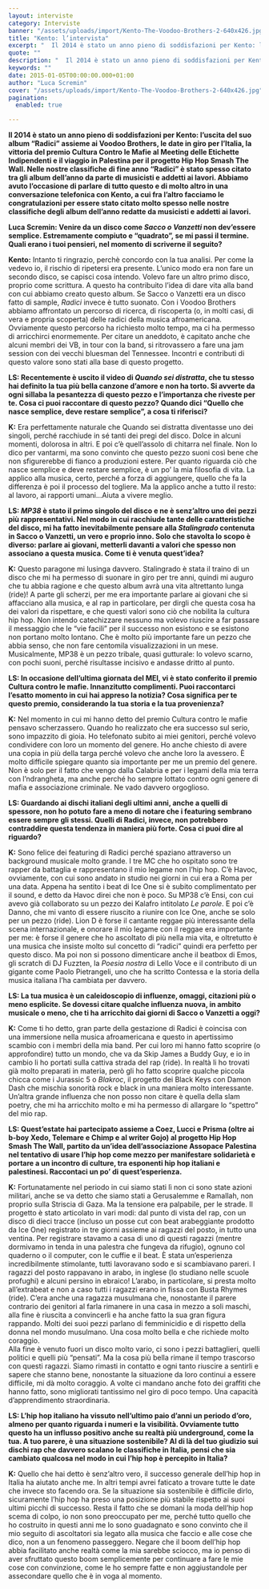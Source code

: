 ```yaml
---
layout: interviste
category: Interviste
banner: "/assets/uploads/import/Kento-The-Voodoo-Brothers-2-640x426.jpg"
title: "Kento: l’intervista"
excerpt: "  Il 2014 è stato un anno pieno di soddisfazioni per Kento: l’uscita del suo album “Radici” assieme ai Voodoo Brothers, le date in giro per l’Italia, la vittoria del premio Cultura Contro le Mafie al Meeting delle Etichette Indipendenti e il viaggio in Palestina per il progetto Hip Hop Smash The Wall. Nelle nostre…"
quote: ""
description: "  Il 2014 è stato un anno pieno di soddisfazioni per Kento: l’uscita del suo album “Radici” assieme ai Voodoo Brothers, le date in giro per l’Italia, la vittoria del premio Cultura Contro le Mafie al Meeting delle Etichette Indipendenti e il viaggio in Palestina per il progetto Hip Hop Smash The Wall. Nelle nostre…"
keywords: ""
date: 2015-01-05T00:00:00.000+01:00
author: "Luca Scremin"
cover: "/assets/uploads/import/Kento-The-Voodoo-Brothers-2-640x426.jpg"
pagination:
  enabled: true

---
```


**[](https://hotmc.com/wp-content/uploads/2015/01/Kento-The-Voodoo-Brothers-2.jpg)**  
  
**Il 2014 è stato un anno pieno di soddisfazioni per Kento: l’uscita del suo album “Radici” assieme ai Voodoo Brothers, le date in giro per l’Italia, la vittoria del premio Cultura Contro le Mafie al Meeting delle Etichette Indipendenti e il viaggio in Palestina per il progetto Hip Hop Smash The Wall. Nelle nostre classifiche di fine anno “Radici” è stato spesso citato tra gli album dell’anno da parte di musicisti e addetti ai lavori. Abbiamo avuto l’occasione di parlare di tutto questo e di molto altro in una conversazione telefonica con Kento, a cui fra l’altro facciamo le congratulazioni per essere stato citato molto spesso nelle nostre classifiche degli album dell’anno redatte da musicisti e addetti ai lavori.**

**Luca Scremin: Venire da un disco come _Sacco o Vanzetti_ non dev’essere semplice. Estremamente compiuto e “quadrato”, se mi passi il termine. Quali erano i tuoi pensieri, nel momento di scriverne il seguito?**  
  
**Kento:** Intanto ti ringrazio, perchè concordo con la tua analisi. Per come la vedevo io, il rischio di ripetersi era presente. L’unico modo era non fare un secondo disco, se capisci cosa intendo. Volevo fare un altro primo disco, proprio come scrittura. A questo ha contribuito l’idea di dare vita alla band con cui abbiamo creato questo album. Se Sacco o Vanzetti era un disco fatto di sample, _Radici_ invece è tutto suonato. Con i Voodoo Brothers abbiamo affrontato un percorso di ricerca, di riscoperta (o, in molti casi, di vera e propria scoperta) delle radici della musica afroamericana. Ovviamente questo percorso ha richiesto molto tempo, ma ci ha permesso di arricchirci enormemente. Per citare un aneddoto, è capitato anche che alcuni membri dei VB, in tour con la band, si ritrovassero a fare una jam session con dei vecchi bluesman del Tennessee. Incontri e contributi di questo valore sono stati alla base di questo progetto.

**LS: Recentemente è uscito il video di _Quando sei distratta_, che tu stesso hai definito la tua più bella canzone d’amore e non ha torto. Si avverte da ogni sillaba la pesantezza di questo pezzo e l’importanza che riveste per te. Cosa ci puoi raccontare di questo pezzo? Quando dici “Quello che nasce semplice, deve restare semplice”, a cosa ti riferisci?**

**K:** Era perfettamente naturale che Quando sei distratta diventasse uno dei singoli, perché racchiude in sé tanti dei pregi del disco. Dolce in alcuni momenti, dolorosa in altri. E poi c’è quell’assolo di chitarra nel finale. Non lo dico per vantarmi, ma sono convinto che questo pezzo suoni così bene che non sfigurerebbe di fianco a produzioni estere. Per quanto riguarda ciò che nasce semplice e deve restare semplice, è un po’ la mia filosofia di vita. La applico alla musica, certo, perché a forza di aggiungere, quello che fa la differenza è poi il processo del togliere. Ma la applico anche a tutto il resto: al lavoro, ai rapporti umani…Aiuta a vivere meglio.

**LS: _MP38_ è stato il primo singolo del disco e ne è senz’altro uno dei pezzi più rappresentativi. Nel modo in cui racchiude tante delle caratteristiche del disco, mi ha fatto inevitabilmente pensare alla _Stalingrado_ contenuta in Sacco o Vanzetti, un vero e proprio inno. Solo che stavolta lo scopo è diverso: parlare ai giovani, metterli davanti a valori che spesso non associano a questa musica. Come ti è venuta quest’idea?**

**K:** Questo paragone mi lusinga davvero. Stalingrado è stata il traino di un disco che mi ha permesso di suonare in giro per tre anni, quindi mi auguro che tu abbia ragione e che questo album avrà una vita altrettanto lunga (ride)! A parte gli scherzi, per me era importante parlare ai giovani che si affacciano alla musica, e al rap in particolare, per dirgli che questa cosa ha dei valori da rispettare, e che questi valori sono ciò che nobilita la cultura hip hop. Non intendo catechizzare nessuno ma volevo riuscire a far passare il messaggio che le “vie facili” per il successo non esistono e se esistono non portano molto lontano. Che è molto più importante fare un pezzo che abbia senso, che non fare centomila visualizzazioni in un mese.  
Musicalmente, MP38 è un pezzo tribale, quasi gutturale: lo volevo scarno, con pochi suoni, perché risultasse incisivo e andasse dritto al punto.

**LS: In occasione dell’ultima giornata del MEI, vi è stato conferito il premio Cultura contro le mafie. Innanzitutto complimenti. Puoi raccontarci l’esatto momento in cui hai appreso la notizia? Cosa significa per te questo premio, considerando la tua storia e la tua provenienza?**

**K:** Nel momento in cui mi hanno detto del premio Cultura contro le mafie pensavo scherzassero. Quando ho realizzato che era successo sul serio, sono impazzito di gioia. Ho telefonato subito ai miei genitori, perché volevo condividere con loro un momento del genere. Ho anche chiesto di avere una copia in più della targa perché volevo che anche loro la avessero. È molto difficile spiegare quanto sia importante per me un premio del genere. Non è solo per il fatto che vengo dalla Calabria e per i legami della mia terra con l’ndrangheta, ma anche perché ho sempre lottato contro ogni genere di mafia e associazione criminale. Ne vado davvero orgoglioso.

**LS: Guardando ai dischi italiani degli ultimi anni, anche a quelli di spessore, non ho potuto fare a meno di notare che i featuring sembrano essere sempre gli stessi. Quelli di Radici, invece, non potrebbero contraddire questa tendenza in maniera più forte. Cosa ci puoi dire al riguardo?**  
  
**K:** Sono felice dei featuring di Radici perché spaziano attraverso un background musicale molto grande. I tre MC che ho ospitato sono tre rapper da battaglia e rappresentano il mio legame non l’hip hop. C’è Havoc, ovviamente, con cui sono andato in studio nei giorni in cui era a Roma per una data. Appena ha sentito i beat di Ice One si è subito complimentato per il sound, e detto da Havoc direi che non è poco. Su MP38 c’è Ensi, con cui avevo già collaborato su un pezzo dei Kalafro intitolato _Le parole_. E poi c’è Danno, che mi vanto di essere riuscito a riunire con Ice One, anche se solo per un pezzo (ride). Lion D è forse il cantante reggae più interessante della scena internazionale, e onorare il mio legame con il reggae era importante per me: è forse il genere che ho ascoltato di più nella mia vita, e oltretutto è una musica che insiste molto sul concetto di “radici” quindi era perfetto per questo disco. Ma poi non si possono dimenticare anche il beatbox di Emos, gli scratch di DJ Fuzzten, la _Poesia nostra_ di Lello Voce e il contributo di un gigante come Paolo Pietrangeli, uno che ha scritto Contessa e la storia della musica italiana l’ha cambiata per davvero.

**LS: La tua musica è un caleidoscopio di influenze, omaggi, citazioni più o meno esplicite. Se dovessi citare qualche influenza nuova, in ambito musicale o meno, che ti ha arricchito dai giorni di Sacco o Vanzetti a oggi?**

**K:** Come ti ho detto, gran parte della gestazione di Radici è coincisa con una immersione nella musica afroamericana e questo in apertissimo scambio con i membri della mia band. Per cui loro mi hanno fatto scoprire (o approfondire) tutto un mondo, che va da Skip James a Buddy Guy, e io in cambio li ho portati sulla cattiva strada del rap (ride). In realtà li ho trovati già molto preparati in materia, però gli ho fatto scoprire qualche piccola chicca come i Jurassic 5 o _Blakroc_, il progetto dei Black Keys con Damon Dash che mischia sonorità rock e black in una maniera molto interessante. Un’altra grande influenza che non posso non citare è quella della slam poetry, che mi ha arricchito molto e mi ha permesso di allargare lo “spettro” del mio rap.

**LS: Quest’estate hai partecipato assieme a Coez, Lucci e Prisma (oltre ai b-boy Xedo, Telemare e Chimp e al writer Gojo) al progetto Hip Hop Smash The Wall, partito da un’idea dell’associazione Assopace Palestina nel tentativo di usare l’hip hop come mezzo per manifestare solidarietà e portare a un incontro di culture, tra esponenti hip hop italiani e palestinesi. Raccontaci un po’ di quest’esperienza.**

**K:** Fortunatamente nel periodo in cui siamo stati lì non ci sono state azioni militari, anche se va detto che siamo stati a Gerusalemme e Ramallah, non proprio sulla Striscia di Gaza. Ma la tensione era palpabile, per le strade. Il progetto è stato articolato in vari modi: dal punto di vista del rap, con un disco di dieci tracce (incluso un posse cut con beat arabeggiante prodotto da Ice One) registrato in tre giorni assieme ai ragazzi del posto, in tutto una ventina. Per registrare stavamo a casa di uno di questi ragazzi (mentre dormivamo in tenda in una palestra che fungeva da rifugio), ognuno col quaderno o il computer, con le cuffie e il beat. È stata un’esperienza incredibilmente stimolante, tutti lavoravano sodo e si scambiavano pareri. I ragazzi del posto rappavano in arabo, in inglese (lo studiano nelle scuole profughi) e alcuni persino in ebraico! L’arabo, in particolare, si presta molto all’extrabeat e non a caso tutti i ragazzi erano in fissa con Busta Rhymes (ride). C’era anche una ragazza musulmana che, nonostante il parere contrario dei genitori al farla rimanere in una casa in mezzo a soli maschi, alla fine è riuscita a convincerli e ha anche fatto la sua gran figura rappando. Molti dei suoi pezzi parlano di femminicidio e di rispetto della donna nel mondo musulmano. Una cosa molto bella e che richiede molto coraggio.  
Alla fine è venuto fuori un disco molto vario, ci sono i pezzi battaglieri, quelli politici e quelli più “pensati”. Ma la cosa più bella rimane il tempo trascorso con questi ragazzi. Siamo rimasti in contatto e ogni tanto riuscire a sentirli e sapere che stanno bene, nonostante la situazione da loro continui a essere difficile, mi dà molto coraggio. A volte ci mandano anche foto dei graffiti che hanno fatto, sono migliorati tantissimo nel giro di poco tempo. Una capacità d’apprendimento straordinaria.

**LS: L’hip hop italiano ha vissuto nell’ultimo paio d’anni un periodo d’oro, almeno per quanto riguarda i numeri e la visibilità. Ovviamente tutto questo ha un influsso positivo anche su realtà più underground, come la tua. A tuo parere, è una situazione sostenibile? Al di là del tuo giudizio sui dischi rap che davvero scalano le classifiche in Italia, pensi che sia cambiato qualcosa nel modo in cui l’hip hop è percepito in Italia?**

**K:** Quello che hai detto è senz’altro vero, il successo generale dell’hip hop in Italia ha aiutato anche me. In altri tempi avrei faticato a trovare tutte le date che invece sto facendo ora. Se la situazione sia sostenibile è difficile dirlo, sicuramente l’hip hop ha preso una posizione più stabile rispetto ai suoi ultimi picchi di successo. Resta il fatto che se domani la moda dell’hip hop scema di colpo, io non sono preoccupato per me, perché tutto quello che ho costruito in questi anni me lo sono guadagnato e sono convinto che il mio seguito di ascoltatori sia legato alla musica che faccio e alle cose che dico, non a un fenomeno passeggero. Negare che il boom dell’hip hop abbia facilitato anche realtà come la mia sarebbe sciocco, ma io penso di aver sfruttato questo boom semplicemente per continuare a fare le mie cose con convinzione, come le ho sempre fatte e non aggiustandole per assecondare quello che è in voga al momento.